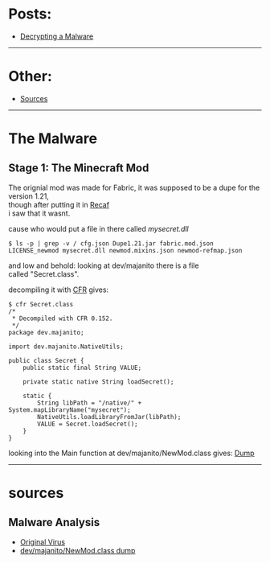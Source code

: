 
# Posts: 

 - [Decrypting a Malware](#the-malware)

---

# Other:
 - [Sources](#sources)
---
# The Malware
## Stage 1: The Minecraft Mod

The orignial mod was made for Fabric, it was supposed to be a dupe for the version 1.21,  
though after putting it in [Recaf](https://github.com/Col-E/Recaf)  
i saw that it wasnt.

cause who would put a file in there called *mysecret.dll*

`$ ls -p | grep -v /
cfg.json
Dupe1.21.jar
fabric.mod.json
LICENSE_newmod
mysecret.dll
newmod.mixins.json
newmod-refmap.json
`

and low and behold: looking at dev/majanito there is a file  
called "Secret.class".

decompiling it with [CFR](https://www.benf.org/other/cfr/) gives:
```
$ cfr Secret.class 
/*
 * Decompiled with CFR 0.152.
 */
package dev.majanito;

import dev.majanito.NativeUtils;

public class Secret {
    public static final String VALUE;

    private static native String loadSecret();

    static {
        String libPath = "/native/" + System.mapLibraryName("mysecret");
        NativeUtils.loadLibraryFromJar(libPath);
        VALUE = Secret.loadSecret();
    }
}
```

looking into the Main function at dev/majanito/NewMod.class gives:
[Dump](#sources)

---

# sources
## Malware Analysis
 - [Original Virus](./assets/malware-analysis/stage1/Malware.jar)
 - [dev/majanito/NewMod.class dump](./assets/malware-analysis/stage1/unpacked/dev/majanito/NewMod.class)

